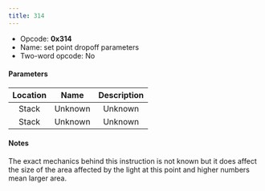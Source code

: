 ```yaml
---
title: 314
---
```


-   Opcode: **0x314**
-   Name: set point dropoff parameters
-   Two-word opcode: No

#### Parameters

| Location |  Name   | Description |
|:--------:|:-------:|:-----------:|
|  Stack   | Unknown |   Unknown   |
|  Stack   | Unknown |   Unknown   |

#### Notes

The exact mechanics behind this instruction is not known but it does affect the size of the area affected by the light at this point and higher numbers mean larger area.
